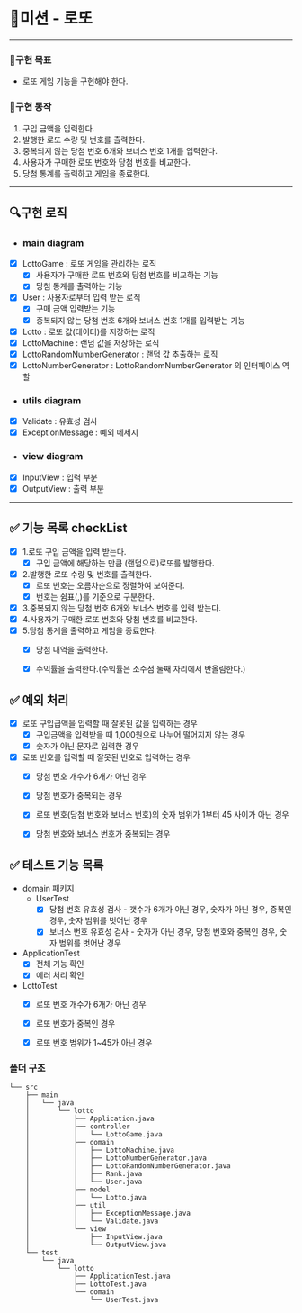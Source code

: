 # 🚀미션 - 로또

---

### 💙구현 목표

- 로또 게임 기능을 구현해야 한다.

### 📜구현 동작

1. 구입 금액을 입력한다.
2. 발행한 로또 수량 및 번호를 출력한다.
3. 중복되지 않는 당첨 번호 6개와 보너스 번호 1개를 입력한다.
4. 사용자가 구매한 로또 번호와 당첨 번호를 비교한다.
5. 당첨 통계를 출력하고 게임을 종료한다.

---

## 🔍구현 로직

- ### main diagram

- [x] LottoGame : 로또 게임을 관리하는 로직
  - [x] 사용자가 구매한 로또 번호와 당첨 번호를 비교하는 기능
  - [x] 당첨 통계를 출력하는 기능
- [x] User : 사용자로부터 입력 받는 로직
  - [x] 구매 금액 입력받는 기능
  - [x] 중복되지 않는 당첨 번호 6개와 보너스 번호 1개를 입력받는 기능
- [x] Lotto : 로또 값(데이터)를 저장하는 로직
- [x] LottoMachine : 랜덤 값을 저장하는 로직
- [x] LottoRandomNumberGenerator : 랜덤 값 추출하는 로직
- [x] LottoNumberGenerator : LottoRandomNumberGenerator 의 인터페이스 역할

- ### utils diagram

- [x] Validate : 유효성 검사
- [x] ExceptionMessage : 예외 메세지

- ### view diagram

- [x] InputView : 입력 부분
- [x] OutputView : 출력 부분

---

## ✅ 기능 목록 checkList

- [x] 1.로또 구입 금액을 입력 받는다.
  - [x] 구입 금액에 해당하는 만큼 (랜덤으로)로또를 발행한다.
- [x] 2.발행한 로또 수량 및 번호를 출력한다.
  - [x] 로또 번호는 오름차순으로 정렬하여 보여준다.
  - [x] 번호는 쉼표(,)를 기준으로 구분한다.
- [x] 3.중복되지 않는 당첨 번호 6개와 보너스 번호를 입력 받는다.
- [x] 4.사용자가 구매한 로또 번호와 당첨 번호를 비교한다.
- [x] 5.당첨 통계을 출력하고 게임을 종료한다.
  - [x] 당첨 내역을 출력한다.
  - [x] 수익률을 출력한다.(수익률은 소수점 둘째 자리에서 반올림한다.)



## ✅ 예외 처리

- [x] 로또 구입급액을 입력할 때 잘못된 값을 입력하는 경우
  - [x] 구입금액을 입력받을 때 1,000원으로 나누어 떨어지지 않는 경우
  - [x] 숫자가 아닌 문자로 입력한 경우
- [x] 로또 번호를 입력할 때 잘못된 번호로 입력하는 경우
  - [x] 당첨 번호 개수가 6개가 아닌 경우
  - [x] 당첨 번호가 중복되는 경우
  - [x] 로또 번호(당첨 번호와 보너스 번호)의 숫자 범위가 1부터 45 사이가 아닌 경우
  - [x] 당첨 번호와 보너스 번호가 중복되는 경우



## ✅ 테스트 기능 목록

- domain 패키지
  - UserTest
    - [x] 당첨 번호 유효성 검사 - 갯수가 6개가 아닌 경우, 숫자가 아닌 경우, 중복인 경우, 숫자 범위를 벗어난 경우
    - [x] 보너스 번호 유효성 검사 - 숫자가 아닌 경우, 당첨 번호와 중복인 경우, 숫자 범위를 벗어난 경우
- ApplicationTest
  - [x] 전체 기능 확인
  - [x] 에러 처리 확인
- LottoTest
  - [x] 로또 번호 개수가 6개가 아닌 경우
  - [x] 로또 번호가 중복인 경우
  - [x] 로또 번호 범위가 1~45가 아닌 경우


### 폴더 구조

```
└── src
    ├── main
    │   └── java
    │       └── lotto
    │           ├── Application.java
    │           ├── controller
    │           │   └── LottoGame.java
    │           ├── domain
    │           │   ├── LottoMachine.java
    │           │   ├── LottoNumberGenerator.java
    │           │   ├── LottoRandomNumberGenerator.java
    │           │   ├── Rank.java
    │           │   └── User.java
    │           ├── model
    │           │   └── Lotto.java
    │           ├── util
    │           │   ├── ExceptionMessage.java
    │           │   └── Validate.java
    │           └── view
    │               ├── InputView.java
    │               └── OutputView.java
    └── test
        └── java
            └── lotto
                ├── ApplicationTest.java
                ├── LottoTest.java
                └── domain
                    └── UserTest.java

```